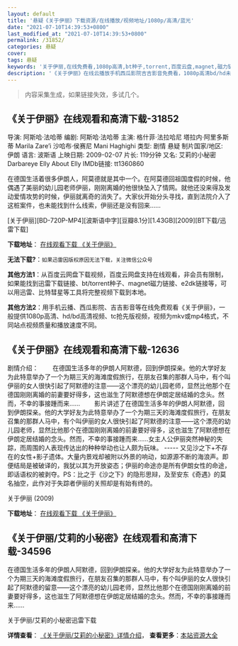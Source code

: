 ```yaml
---
layout: default
title: '悬疑《关于伊丽》下载资源/在线播放/视频地址/1080p/高清/蓝光'
date: "2021-07-10T14:39:53+0800"
last_modified_at: "2021-07-10T14:39:53+0800"
permalink: /31852/
categories: 悬疑
cover:
tags: 悬疑
keywords: '关于伊丽,在线免费看,1080p高清,bt种子,torrent,百度云盘,magnet,磁力链,迅雷下载资源'
description: '《关于伊丽》在线云播放手机西瓜影院吉吉影音免费看，1080p高清bd/hd未删减完整版和tc抢先枪版，mkv/mp4格式，附带bt/torrent种子、magnet/磁力链、百度云盘、网盘资源迅雷下载链接'
---
```


>内容采集生成，如果链接失效，多试几个。


## 《关于伊丽》在线观看和高清下载-31852

导演: 阿斯哈·法哈蒂 编剧: 阿斯哈·法哈蒂 主演: 格什菲·法拉哈尼 塔拉内·阿里多斯蒂 Marila Zare’i 沙哈布·侯赛尼 Mani Haghighi 类型: 剧情 悬疑 制片国家/地区: 伊朗 语言: 波斯语 上映日期: 2009-02-07 片长: 119分钟 又名: 艾莉的小秘密 Darbareye Elly About Elly IMDb链接: tt1360860

在德国生活着很多伊朗人，阿莫德就是其中一个。在阿莫德回祖国度假的时候，他偶遇了美丽的幼儿园老师伊丽，刚刚离婚的他很快坠入了情网。就他还没来得及发动爱情攻势的时候，伊丽就离奇的消失了。大家伙开始分头寻找，直到法院介入了这桩案件，也未能找到什么线索，伊丽还是没有回来……


[关于伊丽][BD-720P-MP4][波斯语中字][豆瓣8.1分][1.43GB][2009][BT下载/迅雷下载]

**下载地址**： [在线观看下载 《关于伊丽》](https://www.btdx8.com/torrent/gyyl_2009.html) 


**无法下载?**：`如果迅雷因版权原因无法下载，关注微信公众号 `

**其他方法1**：从百度云网盘下载视频，百度云网盘支持在线观看，非会员有限制，如果能找到迅雷下载链接、bt/torrent种子、magnet磁力链接、e2dk链接等，可以用迅雷、比特彗星等工具将完整视频下载到本地。

**其他方法2**：用手机云播、西瓜影院、吉吉影音等在线免费观看《关于伊丽》，一般提供1080p高清、hd/bd高清视频、tc抢先版视频，视频为mkv或mp4格式，不同站点视频质量和播放速度不同。


## 《关于伊丽》在线观看和高清下载-12636

剧情介绍： 　　在德国生活多年的伊朗人阿默德，回到伊朗探亲。他的大学好友为此特意举办了一个为期三天的海滩度假旅行，在朋友召集的那群人马中，有个叫伊丽的女人很快引起了阿默德的注意——这个漂亮的幼儿园老师，显然比他那个在德国刚刚离婚的前妻要好得多，这也滋生了阿默德想在伊朗定居结婚的念头。然而，不幸的事接踵而来…… 　　影片讲述了在德国生活多年的伊朗人阿默德，回到伊朗探亲。他的大学好友为此特意举办了一个为期三天的海滩度假旅行，在朋友召集的那群人马中，有个叫伊丽的女人很快引起了阿默德的注意——这个漂亮的幼儿园老师，显然比他那个在德国刚刚离婚的前妻要好得多，这也滋生了阿默德想在伊朗定居结婚的念头。然而，不幸的事接踵而来……女主人公伊丽突然神秘的失踪，而周围的人表现传达出的种种举动也让人颇为玩味。 ----- 又见沙之下+不存在的女性+影子遗体。大量内景戏却被附以外景的响动，如源源不断的海浪声。即便结局是被破译的，我犹以其为开放姿态；伊丽的命途亦是所有伊朗女性的命途，即话语权的被剥夺。PS：比之于《沙之下》的隐形思辩，及至安东《奇遇》的莫名抽空，此作对于失踪者伊丽的关照却是有始有终的。


关于伊丽 (2009)

**下载地址**： [在线观看下载 《关于伊丽》](https://www.btbtdy.me/btdy/dy6706.html) 


## 《关于伊丽/艾莉的小秘密》在线观看和高清下载-34596

在德国生活多年的伊朗人阿默德，回到伊朗探亲。他的大学好友为此特意举办了一个为期三天的海滩度假旅行，在朋友召集的那群人马中，有个叫伊丽的女人很快引起了阿默德的留意——这个漂亮的幼儿园老师，显然比他那个在德国刚刚离婚的前妻要好得多，这也滋生了阿默德想在伊朗定居结婚的念头。然而，不幸的事接踵而来……


关于伊丽/艾莉的小秘密迅雷下载

**详情查看**： [《关于伊丽/艾莉的小秘密》详情介绍](/movie/34596/)， **查看更多**：[本站资源大全](/movie/t/all/)

